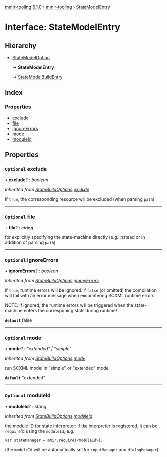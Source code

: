 [mmir-tooling 6.1.0](../README.md) › [mmir-tooling](../modules/mmir_tooling.md) › [StateModelEntry](mmir_tooling.statemodelentry.md)

# Interface: StateModelEntry

## Hierarchy

* [StateModelOption](mmir_tooling.statemodeloption.md)

  ↳ **StateModelEntry**

  ↳ [StateModelBuildEntry](mmir_tooling.statemodelbuildentry.md)

## Index

### Properties

* [exclude](mmir_tooling.statemodelentry.md#optional-exclude)
* [file](mmir_tooling.statemodelentry.md#optional-file)
* [ignoreErrors](mmir_tooling.statemodelentry.md#optional-ignoreerrors)
* [mode](mmir_tooling.statemodelentry.md#optional-mode)
* [moduleId](mmir_tooling.statemodelentry.md#optional-moduleid)

## Properties

### `Optional` exclude

• **exclude**? : *boolean*

*Inherited from [StateBuildOptions](mmir_tooling.statebuildoptions.md).[exclude](mmir_tooling.statebuildoptions.md#optional-exclude)*

if `true`, the corresponding resource will be excluded (when parsing `path`)

___

### `Optional` file

• **file**? : *string*

for explicitly specifying the state-machine directly (e.g. instead or in addition of parsing `path`)

___

### `Optional` ignoreErrors

• **ignoreErrors**? : *boolean*

*Inherited from [StateBuildOptions](mmir_tooling.statebuildoptions.md).[ignoreErrors](mmir_tooling.statebuildoptions.md#optional-ignoreerrors)*

if `true`, runtime errors will be ignored.
 if `false` (or omitted) the compilation will fail with an error message
 when encountering SCXML runtime errors.

NOTE: if ignored, the runtime errors will be triggered when the state-machine
      enters the corresponing state during runtime!

**`default`** false

___

### `Optional` mode

• **mode**? : *"extended" | "simple"*

*Inherited from [StateBuildOptions](mmir_tooling.statebuildoptions.md).[mode](mmir_tooling.statebuildoptions.md#optional-mode)*

run SCXML model in "simple" or "extended" mode

**`default`** "extended"

___

### `Optional` moduleId

• **moduleId**? : *string*

*Inherited from [StateBuildOptions](mmir_tooling.statebuildoptions.md).[moduleId](mmir_tooling.statebuildoptions.md#optional-moduleid)*

the module ID for state interpreter:
if the interpreter is registered, it can be `require`'d using the `moduleId`, e.g.
```
var stateManager = mmir.require(<moduleId>);
```

(the `moduleId` will be automatically set for `inputManager` and `dialogManager`)
